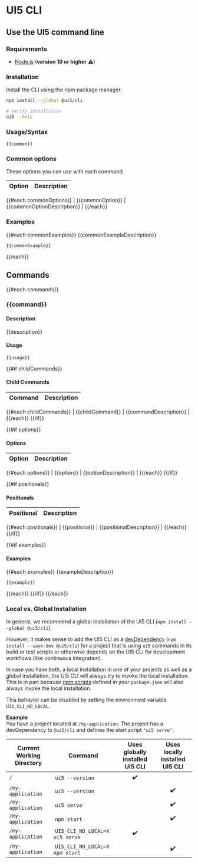 # UI5 CLI
## Use the UI5 command line
### Requirements
* [Node.js](https://nodejs.org/) (**version 10 or higher** ⚠️)

### Installation

Install the CLI using the npm package manager:

```sh
npm install --global @ui5/cli

# Verify installation
ui5 --help
```

### Usage/Syntax

`
{{common}}
`

### Common options

These options you can use with each command.

| Option | Description |
| --- | --- |
{{#each commonOptions}}
| {{commonOption}} | {{commonOptionDescription}} |
{{/each}}

### Examples

{{#each commonExamples}}
{{commonExampleDescription}}
```
{{commonExample}}
```
{{/each}}

## Commands

{{#each commands}}
### {{command}}

#### Description

{{description}}

#### Usage

`
{{usage}}
`

{{#if childCommands}}
#### Child Commands

| Command | Description |
| --- | --- |
{{#each childCommands}}
| {{childCommand}} | {{commandDescription}} |
{{/each}}
{{/if}}

{{#if options}}
#### Options

| Option | Description |
| --- | --- |
{{#each options}}
| {{option}} | {{optionDescription}} |
{{/each}}
{{/if}}

{{#if positionals}}
#### Positionals

| Positional | Description |
| --- | --- |
{{#each positionals}}
| {{positional}} | {{positionalDescription}} |
{{/each}}
{{/if}}

{{#if examples}}
#### Examples

{{#each examples}}
{{exampleDescription}}
```
{{example}}
```
{{/each}}
{{/if}}
{{/each}}

### Local vs. Global Installation
In general, we recommend a global installation of the UI5 CLI (`npm install --global @ui5/cli`).

However, it makes sense to add the UI5 CLI as a [devDependency](https://docs.npmjs.com/files/package.json#devdependencies) (`npm install --save-dev @ui5/cli`) for a project that is using `ui5` commands in its build or test scripts or otherwise depends on the UI5 CLI for development workflows (like continuous integration).

In case you have both, a local installation in one of your projects as well as a global installation, the UI5 CLI will always try to invoke the local installation. This is in part because [npm scripts](https://docs.npmjs.com/misc/scripts) defined in your `package.json` will also always invoke the local installation.

This behavior can be disabled by setting the environment variable `UI5_CLI_NO_LOCAL`.

**Example**  
You have a project located at `/my-application`. The project has a devDependency to `@ui5/cli` and defines the start script `"ui5 serve"`.

| Current Working Directory | Command                         | Uses globally installed UI5 CLI | Uses locally installed UI5 CLI |
| ------------------------- | ------------------------------- | :-----------------------------: | :----------------------------: |
| `/`                       |  `ui5 --version`                |               ✔️                |
| `/my-application`         |  `ui5 --version`                |                                 |               ✔️               |
| `/my-application`         |  `ui5 serve`                    |                                 |               ✔️               |
| `/my-application`         |  `npm start`                    |                                 |               ✔️               |
| `/my-application`         |  `UI5_CLI_NO_LOCAL=X ui5 serve` |               ✔️                |
| `/my-application`         |  `UI5_CLI_NO_LOCAL=X npm start` |                                 |               ✔️               |
